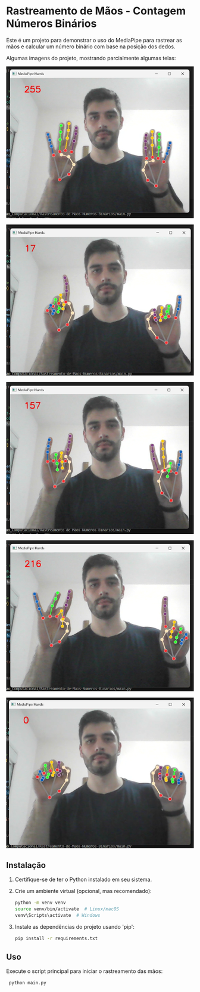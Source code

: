 # Rastreamento de Mãos - Contagem Números Binários

Este é um projeto para demonstrar o uso do MediaPipe para rastrear as mãos e calcular um número binário com base na posição dos dedos.

Algumas imagens do projeto, mostrando parcialmente algumas telas:

![1](imagens/1.png)

![2](imagens/2.png)

![3](imagens/3.png)

![4](imagens/4.png)

![5](imagens/5.png)

## Instalação

1. Certifique-se de ter o Python instalado em seu sistema.

2. Crie um ambiente virtual (opcional, mas recomendado):
   ```bash
   python -m venv venv
   source venv/bin/activate  # Linux/macOS
   venv\Scripts\activate  # Windows

3. Instale as dependências do projeto usando 'pip':
    ```bash
    pip install -r requirements.txt

## Uso

Execute o script principal para iniciar o rastreamento das mãos:
   ```bash
    python main.py